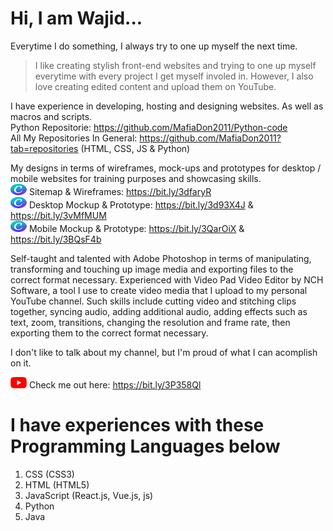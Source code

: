 # Hi, I am Wajid...

Everytime I do something, I always try to one up myself the next time.

> I like creating stylish front-end websites and trying to one up myself everytime with every project I get
> myself involed in. However, I also love creating edited content and upload them on YouTube.

I have experience in developing, hosting and designing websites. As well as macros and scripts.<br>
Python Repositorie: https://github.com/MafiaDon2011/Python-code<br>
All My Repositories In General: https://github.com/MafiaDon2011?tab=repositories (HTML, CSS, JS & Python)

My designs in terms of wireframes, mock-ups and prototypes for desktop / mobile websites for training purposes and showcasing skills.<br>
![Alt text](canvalogo.png "Canva Icon") Sitemap & Wireframes: https://bit.ly/3dfaryR <br>
![Alt text](canvalogo.png "Canva Icon") Desktop Mockup & Prototype: https://bit.ly/3d93X4J & https://bit.ly/3vMfMUM <br>
![Alt text](canvalogo.png "Canva Icon") Mobile Mockup & Prototype: https://bit.ly/3QarOiX & https://bit.ly/3BQsF4b <br>

Self-taught and talented with Adobe Photoshop in terms of manipulating, transforming and touching up image media and exporting files to the correct format necessary. Experienced with Video Pad Video Editor by NCH Software, a tool I use to create video media that I upload to my personal YouTube channel. Such skills include cutting video and stitching clips together, syncing audio, adding additional audio, adding effects such as text, zoom, transitions, changing the resolution and frame rate, then exporting them to the correct format necessary.

I don't like to talk about my channel, but I'm proud of what I can acomplish on it.

![Alt text](yticon.png "YouTube Icon") Check me out here: https://bit.ly/3P358Ql

# I have experiences with these Programming Languages below
1. CSS (CSS3)
2. HTML (HTML5)
4. JavaScript (React.js, Vue.js, js)
5. Python
6. Java

